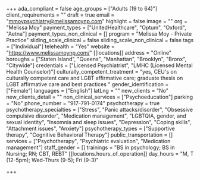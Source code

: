 +++
ada_compliant = false
age_groups = ["Adults (19 to 64)"]
client_requirements = ""
draft = true
email = "mmoypsychiatry@melissamoynp.com"
highlight = false
image = ""
org = "Melissa Moy"
payment_types = ["UnitedHealthcare", "Optum", "Oxford", "Aetna"]
payment_types_non_clinical = []
program = "Melissa Moy - Private Practice"
sliding_scale_clinical = false
sliding_scale_non_clinical = false
tags = ["Individual"]
telehealth = "Yes"
website = "https://www.melissamoynp.com/"
[[locations]]
address = "Online"
boroughs = ["Staten Island", "Queens", "Manhattan", "Brooklyn", "Bronx", "Citywide"]
credentials = ["Licensed Psychiatrist", "LMHC (Licensed Mental Health Counselor)"]
culturally_competent_treatment = "yes, CEU's on culturally competent care and LGBT affirmative care; graduate thesis on LGBT affirmative care and best practices "
gender_identification = ["Female"]
languages = ["English"]
latLng = ""
new_clients = "No"
new_clients_detail = ""
non_clinical_services = ["Psychoeducation"]
parking = "No"
phone_number = "917-791-0174"
psychotherapy = true
psychotherapy_specialties = ["Stress", "Panic attacks/disorder", "Obsessive compulsive disorder", "Medication management", "LGBTQIA, gender, and sexual identity", "Insomnia and sleep issues", "Depression", "Coping skills", "Attachment issues", "Anxiety"]
psychotherapy_types = ["Supportive therapy", "Cognitive Behavioral Therapy"]
public_transportation = []
services = ["Psychotherapy", "Psychiatric evaluation", "Medication management"]
staff_gender = []
trainings = "BS in psychology; BS in Nursing; RN; CBT, REBT"
[[locations.hours_of_operation]]
day_hours = "M, T (12-5pm); Wed-Thurs (9-5); Fri (9-3)"

+++
